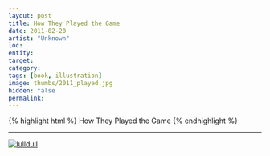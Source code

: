 ```yaml
---
layout: post
title: How They Played the Game
date: 2011-02-20
artist: "Unknown"
loc: 
entity: 
target: 
category: 
tags: [book, illustration]
image: thumbs/2011_played.jpg
hidden: false
permalink:
---
```




{% highlight html %}
How They Played the Game
{% endhighlight %}

---


<div class="post_image">
	<a href="{{ site.baseurl }}/images/posts/2011_played/001.jpg" target="_blank">
	<img src="{{ site.baseurl }}/images/posts/2011_played/001.jpg" alt="lulldull"></a>
</div>
